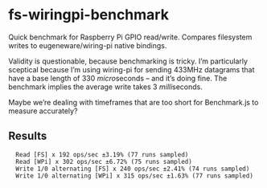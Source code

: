 fs-wiringpi-benchmark
=====================

Quick benchmark for Raspberry Pi GPIO read/write. Compares filesystem writes to eugeneware/wiring-pi native bindings. 

Validity is questionable, because benchmarking is tricky. I’m particularly sceptical because I’m using wiring-pi for sending 433MHz datagrams that have a base length of 330 *micro*seconds – and it’s doing fine. The benchmark implies the average write takes 3 *milli*seconds.

Maybe we’re dealing with timeframes that are too short for Benchmark.js to measure accurately?

Results
-------
```
  Read [FS] x 192 ops/sec ±3.19% (77 runs sampled)
  Read [WPi] x 302 ops/sec ±6.72% (75 runs sampled)
  Write 1/0 alternating [FS] x 240 ops/sec ±2.41% (74 runs sampled)
  Write 1/0 alternating [WPi] x 315 ops/sec ±1.63% (77 runs sampled)
```
